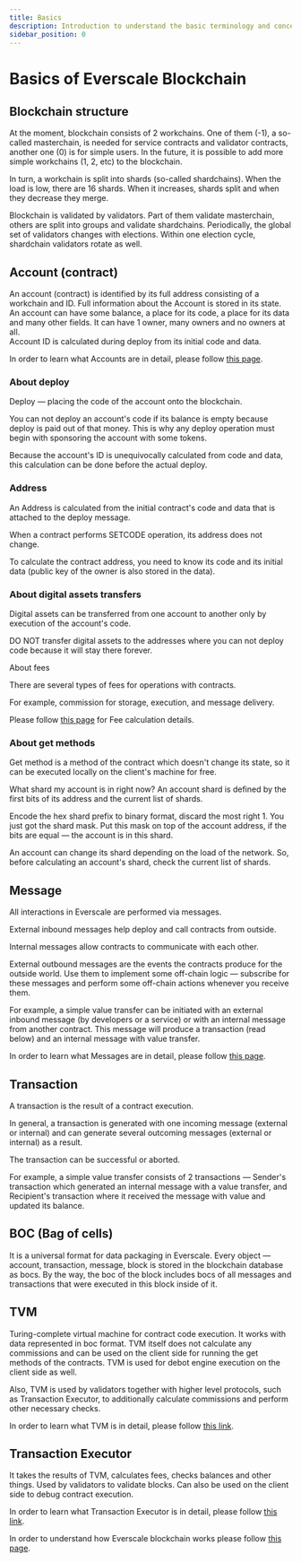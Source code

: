 ```yaml
---
title: Basics
description: Introduction to understand the basic terminology and concepts
sidebar_position: 0
---
```


# Basics of Everscale Blockchain

## Blockchain structure

At the moment, blockchain consists of 2 workchains. One of them (-1), a so-called masterchain, is needed for service contracts and validator contracts, another one (0) is for simple users. In the future, it is possible to add more simple workchains (1, 2, etc) to the blockchain.

In turn, a workchain is split into shards (so-called shardchains). When the load is low, there are 16 shards. When it increases, shards split and when they decrease they merge.

Blockchain is validated by validators. Part of them validate masterchain, others are split into groups and validate shardchains. Periodically, the global set of validators changes with elections. Within one election cycle, shardchain validators rotate as well.

## Account (contract)

An account (contract) is identified by its full address consisting of a workchain and ID. Full information about the Account is stored in its state.    
An account can have some balance, a place for its code, a place for its data and many other fields. 
It can have 1 owner, many owners and no owners at all.  
Account ID is calculated during deploy from its initial code and data.

In order to learn what Accounts are in detail, please follow [this page](40-accounts.md).

### About deploy

Deploy — placing the code of the account onto the blockchain.

You can not deploy an account's code if its balance is empty because deploy is paid out of that money. This is why any deploy operation must begin with sponsoring the account with some tokens.

Because the account's ID is unequivocally calculated from code and data, this calculation can be done before the actual deploy.

### Address

An Address is calculated from the initial contract's code and data that is attached to the deploy message.

When a contract performs SETCODE operation, its address does not change.

To calculate the contract address, you need to know its code and its initial data (public key of the owner is also stored in the data).

### About digital assets transfers 

Digital assets can be transferred from one account to another only by execution of the account's code. 

DO NOT transfer digital assets to the addresses where you can not deploy code because it will stay there forever.

About fees

There are several types of fees for operations with contracts.

For example, commission for storage, execution, and message delivery.

Please follow [this page](20-fee-calculation.md) for Fee calculation details. 

### About get methods

Get method is a method of the contract which doesn't change its state, so it can be executed locally on the client's machine for free.

What shard my account is in right now? An account shard is defined by the first bits of its address and the current list of shards.

Encode the hex shard prefix to binary format, discard the most right 1. You just got the shard mask. Put this mask on top of the account address, if the bits are equal — the account is in this shard.

An account can change its shard depending on the load of the network. So, before calculating an account's shard, check the current list of shards.

## Message

All interactions in Everscale are performed via messages.

External inbound messages help deploy and call contracts from outside.

Internal messages allow contracts to communicate with each other.

External outbound messages are the events the contracts produce for the outside world. Use them to implement some off-chain logic — subscribe for these messages and perform some off-chain actions whenever you receive them.

For example, a simple value transfer can be initiated with an external inbound message (by developers or a service) or with an internal message from another contract. This message will produce a transaction (read below) and an internal message with value transfer.

In order to learn what Messages are in detail, please follow [this page](50-message.md).

## Transaction

A transaction is the result of a contract execution.

In general, a transaction is generated with one incoming message (external or internal) and can generate several outcoming messages (external or internal) as a result.

The transaction can be successful or aborted.

For example, a simple value transfer consists of 2 transactions — Sender's transaction which generated an internal message with a value transfer, and Recipient's transaction where it received the message with value and updated its balance.

## BOC (Bag of cells)

It is a universal format for data packaging in Everscale. Every object — account, transaction, message, block is stored in the blockchain database as bocs. By the way, the boc of the block includes bocs of all messages and transactions that were executed in this block inside of it.

## TVM

Turing-complete virtual machine for contract code execution. It works with data represented in boc format. TVM itself does not calculate any commissions and can be used on the client side for running the get methods of the contracts. TVM is used for debot engine execution on the client side as well.

Also, TVM is used by validators together with higher level protocols, such as Transaction Executor, to additionally calculate commissions and perform other necessary checks.

In order to learn what TVM is in detail, please follow [this link](tvm.md).

## Transaction Executor

It takes the results of TVM, calculates fees, checks balances and other things. Used by validators to validate blocks. Can also be used on the client side to debug contract execution.

In order to learn what Transaction Executor is in detail, please follow [this link](60-executor.md).

In order to understand how Everscale blockchain works please follow [this page](../learn/45-blockchain.md).

